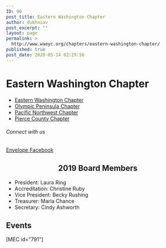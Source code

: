 ```yaml
---
ID: 90
post_title: Eastern Washington Chapter
author: dukhniav
post_excerpt: ""
layout: page
permalink: >
  http://www.waeyc.org/chapters/eastern-washington-chapter/
published: true
post_date: 2020-05-14 02:29:56
---
```

<h1>Eastern Washington Chapter</h1>		
				<nav data-toggle-icon="&lt;i aria-hidden=&quot;true&quot; tabindex=&quot;0&quot; class=&quot;fas fa-align-justify&quot;&gt;&lt;/i&gt;" data-close-icon="&lt;i aria-hidden=&quot;true&quot; tabindex=&quot;0&quot; class=&quot;far fa-window-close&quot;&gt;&lt;/i&gt;" data-full-width="yes"><ul id="menu-1-9b1059c"><li id="menu-item-385"><a href="http://www.waeyc.org/chapters/eastern-washington-chapter/" class = "hfe-menu-item">Eastern Washington Chapter</a></li>
<li id="menu-item-383"><a href="http://www.waeyc.org/chapters/olympic-peninsula-chapter/" class = "hfe-menu-item">Olympic Peninsula Chapter</a></li>
<li id="menu-item-384"><a href="http://www.waeyc.org/chapters/pacific-northwest-chapter/" class = "hfe-menu-item">Pacific Northwest Chapter</a></li>
<li id="menu-item-382"><a href="http://www.waeyc.org/chapters/pierce-county-chapter/" class = "hfe-menu-item">Pierce County Chapter</a></li>
</ul></nav>              
			<h6>Connect with us</h6>		
					<a href="mailto:ewaeyc@hotmail.com" target="_blank" rel="noopener noreferrer">
						Envelope
											</a>
					<a href="https://www.facebook.com/Ewaeyc-181871981883637/?hc_ref=ARReZY9HE5_iRM7RndXl1DvVzLifW_cHIWb_LOMQvV7GSGbVsczu0YhfMbUI2uNruRk&#038;fref=nf&#038;__tn__=kC-R" target="_blank" rel="noopener noreferrer">
						Facebook
											</a>
		<h2 style="text-align: center;">2019 Board Members</h2><ul><li>President: Laura Ring</li><li>Accreditation: Christine Ruby</li><li>Vice President: Becky Rushing</li><li>Treasurer: Marla Chance</li><li>Secretary: Cindy Ashworth</li></ul>		
			<h2>Events</h2>		
		[MEC id="791"]